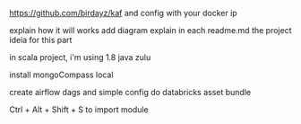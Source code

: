 https://github.com/birdayz/kaf
and config with your docker ip

explain how it will works
add diagram
explain in each readme.md the project ideia for this part

in scala project, i'm using 1.8 java zulu

install mongoCompass local

create airflow dags and simple config do databricks asset bundle

Ctrl + Alt + Shift + S to import module